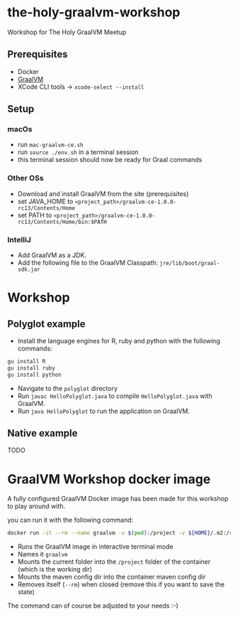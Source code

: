 # the-holy-graalvm-workshop

Workshop for The Holy GraalVM Meetup


## Prerequisites

* Docker
* [GraalVM](http://www.graalvm.org/docs/getting-started/)
* XCode CLI tools -> `xcode-select --install`

## Setup

### macOs

* run `mac-graalvm-ce.sh`
* run `source ./env.sh` in a terminal session
* this terminal session should now be ready for Graal commands

### Other OSs

* Download and install GraalVM from the site (prerequisites)
* set JAVA_HOME to `<project_path>/graalvm-ce-1.0.0-rc13/Contents/Home`
* set PATH to `<project_path>/graalvm-ce-1.0.0-rc13/Contents/Home/bin:$PATH`

### IntelliJ

* Add GraalVM as a JDK.
* Add the following file to the GraalVM Classpath: `jre/lib/boot/graal-sdk.jar`

# Workshop 

## Polyglot example

* Install the language engines for R, ruby and python with the following commands:
```bash
gu install R
gu install ruby
gu install python
```
* Navigate to the `polyglot` directory
* Run `javac HelloPolyglot.java` to compile `HelloPolyglot.java` with GraalVM.
* Run `java HelloPolyglot` to run the application on GraalVM.

## Native example

TODO

# GraalVM Workshop docker image

A fully configured GraalVM Docker image has been made for this workshop to play around with.

you can run it with the following command:

```bash
docker run -it --rm --name graalvm -v $(pwd):/project -v ${HOME}/.m2:/root/.m2 ivonet/graalvm:1.0.0-rc14
``` 

- Runs the GraalVM image in interactive terminal mode
- Names it `graalvm`
- Mounts the current folder into the `/project` folder of the container (which is the working dir)
- Mounts the maven config dir into the container maven config dir
- Removes itself (`--rm`) when closed (remove this if you want to save the state)

The command can of course be adjusted to your needs :-)
